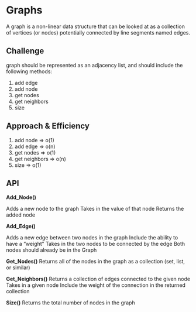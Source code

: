 # Graphs

A graph is a non-linear data structure that can be looked at as a collection of vertices (or nodes) potentially connected by line segments named edges.

## Challenge
 graph should be represented as an adjacency list, and should include the following methods:

 1. add edge
 2. add node
 3. get nodes
 4. get neighbors
 5. size

## Approach & Efficiency

1. add node => o(1)
2. add edge => o(n)
3. get nodes => o(1)
4. get neighbors => o(n)
5. size => o(1)
## API

**Add_Node()**

Adds a new node to the graph
Takes in the value of that node
Returns the added node

**Add_Edge()**

Adds a new edge between two nodes in the graph
Include the ability to have a “weight”
Takes in the two nodes to be connected by the edge
Both nodes should already be in the Graph


**Get_Nodes()**
Returns all of the nodes in the graph as a collection (set, list, or similar)

**Get_Neighbors()**
Returns a collection of edges connected to the given node
Takes in a given node
Include the weight of the connection in the returned collection


**Size()**
Returns the total number of nodes in the graph